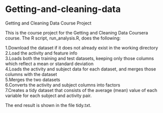 # Getting-and-cleaning-data
Getting and Cleaning Data Course Project


This is the course project for the Getting and Cleaning Data Coursera course. The R script, run_analysis.R, does the following:  

  1.Download the dataset if it does not already exist in the working directory  
  2.Load the activity and feature info  
  3.Loads both the training and test datasets, keeping only those columns which reflect a mean or standard deviation  
  4.Loads the activity and subject data for each dataset, and merges those columns with the dataset  
  5.Merges the two datasets  
  6.Converts the activity and subject columns into factors  
  7.Creates a tidy dataset that consists of the average (mean) value of each variable for each subject and activity pair. 
  
  The end result is shown in the file tidy.txt.
